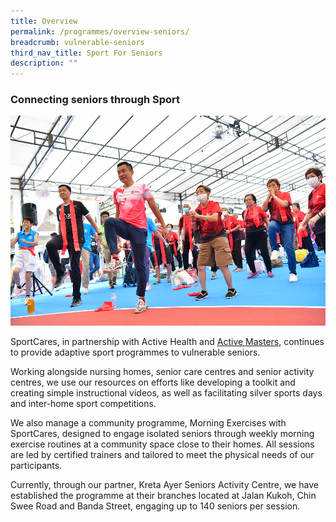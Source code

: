 ```yaml
---
title: Overview
permalink: /programmes/overview-seniors/
breadcrumb: vulnerable-seniors
third_nav_title: Sport For Seniors
description: ""
---
```

### Connecting seniors through Sport 

![](/images/Marcus%20Tan%20at%20KOC%202022.png)

SportCares, in partnership with Active Health and [Active Masters](https://www.myactivesg.com/Programmes/For-Masters-and-Seniors), continues to provide adaptive sport programmes to vulnerable seniors. 

Working alongside nursing homes, senior care centres and senior activity centres, we use our resources on efforts like developing a toolkit and creating simple instructional videos, as well as facilitating silver sports days and inter-home sport competitions.

We also manage a community programme, Morning Exercises with SportCares, designed to engage isolated seniors through weekly morning exercise routines at a community space close to their homes. All sessions are led by certified trainers and tailored to meet the physical needs of our participants.

Currently, through our partner, Kreta Ayer Seniors Activity Centre, we have established the programme at their branches located at Jalan Kukoh, Chin Swee Road and Banda Street, engaging up to 140 seniors per session.